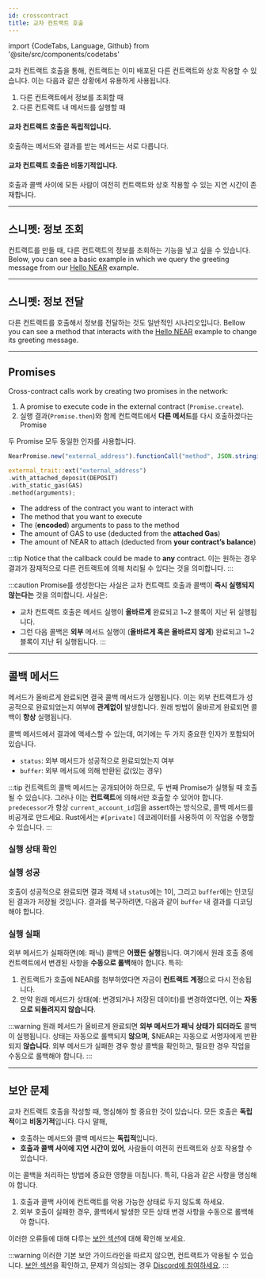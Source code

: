 ```yaml
---
id: crosscontract
title: 교차 컨트랙트 호출
---
```


import {CodeTabs, Language, Github} from '@site/src/components/codetabs'

교차 컨트랙트 호출을 통해, 컨트랙트는 이미 배포된 다른 컨트랙트와 상호 작용할 수 있습니다. 이는 다음과 같은 상황에서 유용하게 사용됩니다.

1. 다른 컨트랙트에서 정보를 조회할 때
2. 다른 컨트랙트 내 메서드를 실행할 때

#### 교차 컨트랙트 호출은 **독립적**입니다.
호출하는 메서드와 결과를 받는 메서드는 서로 다릅니다.

#### 교차 컨트랙트 호출은 **비동기적**입니다.
호출과 콜백 사이에 모든 사람이 여전히 컨트랙트와 상호 작용할 수 있는 지연 시간이 존재합니다.

---

## 스니펫: 정보 조회

컨트랙트를 만들 때, 다른 컨트랙트의 정보를 조회하는 기능을 넣고 싶을 수 있습니다. Below, you can see a basic example in which we query the greeting message from our [Hello NEAR](quickstart.md) example.

<CodeTabs>
<Language value="🌐 JavaScript" language="ts">
    <Github fname="contract.ts" 
            url="https://github.com/near-examples/cross-contract-calls/blob/main/contract-simple-ts/src/contract.ts"
            start="17" end="39" />
  </Language>
  <Language value="🦀 Rust" language="rust">
    <Github fname="lib.rs"
            url="https://github.com/near-examples/cross-contract-calls/blob/main/contract-simple-rs/src/lib.rs"
            start="25" end="48" />
            <Github fname="external.rs"
            url="https://github.com/near-examples/cross-contract-calls/blob/main/contract-simple-rs/src/external.rs" />
  </Language>
</CodeTabs>

---

## 스니펫: 정보 전달
다른 컨트랙트를 호출해서 정보를 전달하는 것도 일반적인 시나리오입니다. Bellow you can see a method that interacts with the [Hello NEAR](quickstart.md) example to change its greeting message.

<CodeTabs>
<Language value="🌐 JavaScript" language="ts">
    <Github fname="contract.ts"
            url="https://github.com/near-examples/cross-contract-calls/blob/main/contract-simple-ts/src/contract.ts"
            start="41" end="64" />
  </Language>
  <Language value="🦀 Rust" language="rust">
    <Github fname="lib.rs"
            url="https://github.com/near-examples/cross-contract-calls/blob/main/contract-simple-rs/src/lib.rs"
            start="52" end="75" />
    <Github fname="external.rs"
            url="https://github.com/near-examples/cross-contract-calls/blob/main/contract-simple-rs/src/external.rs" />
  </Language>
</CodeTabs>

---

## Promises
Cross-contract calls work by creating two promises in the network:
1. A promise to execute code in the external contract (`Promise.create`).
2. 실행 결과(`Promise.then`)와 함께 컨트랙트에서 **다른 메서드**를 다시 호출하겠다는 Promise

두 Promise 모두 동일한 인자를 사용합니다.
<CodeTabs>
  <Language value="🌐 JavaScript" language="ts">
    
  ```ts
  NearPromise.new("external_address").functionCall("method", JSON.stringify(arguments), DEPOSIT, GAS);
  ```

  </Language>
  <Language value="🦀 Rust" language="rust">

  ```rust
  external_trait::ext("external_address")
  .with_attached_deposit(DEPOSIT)
  .with_static_gas(GAS)
  .method(arguments);
  ```

  </Language>
</CodeTabs>

   - The address of the contract you want to interact with
   - The method that you want to execute
   - The (**encoded**) arguments to pass to the method
   - The amount of GAS to use (deducted from the **attached Gas**)
   - The amount of NEAR to attach (deducted from **your contract’s balance**)

:::tip Notice that the callback could be made to **any** contract. 이는 원하는 경우 결과가 잠재적으로 다른 컨트랙트에 의해 처리될 수 있다는 것을 의미합니다. :::

:::caution Promise를 생성한다는 사실은 교차 컨트랙트 호출과 콜백이 **즉시 실행되지 않는다는** 것을 의미합니다. 사실은:
- 교차 컨트랙트 호출은 메서드 실행이 **올바르게** 완료되고 1~2 블록이 지난 뒤 실행됩니다.
- 그런 다음 콜백은 **외부** 메서드 실행이 (**올바르게 혹은 올바르지 않게**) 완료되고 1~2 블록이 지난 뒤 실행됩니다. :::

---

## 콜백 메서드
메서드가 올바르게 완료되면 결국 콜백 메서드가 실행됩니다. 이는 외부 컨트랙트가 성공적으로 완료되었는지 여부에 **관계없이** 발생합니다.  원래 방법이 올바르게 완료되면 콜백이 **항상** 실행됩니다.

콜백 메서드에서 결과에 액세스할 수 있는데, 여기에는 두 가지 중요한 인자가 포함되어 있습니다.
- `status`: 외부 메서드가 성공적으로 완료되었는지 여부
- `buffer`: 외부 메서드에 의해 반환된 값(있는 경우)

:::tip 컨트랙트의 콜백 메서드는 공개되어야 하므로, 두 번째 Promise가 실행될 때 호출될 수 있습니다. 그러나 이는 **컨트랙트**에 의해서만 호출할 수 있어야 합니다. `predecessor`가 항상 `current_account_id`임을 assert하는 방식으로, 콜백 메서드를 비공개로 만드세요. Rust에서는 `#[private]` 데코레이터를 사용하여 이 작업을 수행할 수 있습니다. :::

### 실행 상태 확인
<CodeTabs>
  <Language value="🌐 JavaScript" language="ts">
    <Github fname="contract.ts"
            url="https://github.com/near-examples/cross-contract-calls/blob/main/contract-simple-ts/src/contract.ts"
            start="31" end="38" />
  </Language>
  <Language value="🦀 Rust" language="rust">
    <Github fname="lib.rs"
            url="https://github.com/near-examples/cross-contract-calls/blob/main/contract-simple-rs/src/lib.rs"
            start="67" end="74" />
  </Language>
</CodeTabs>

### 실행 성공
호출이 성공적으로 완료되면 결과 객체 내 `status`에는 1이, 그리고 `buffer`에는 인코딩된 결과가 저장될 것입니다. 결과를 복구하려면, 다음과 같이 `buffer` 내 결과를 디코딩해야 합니다.

<CodeTabs>
  <Language value="🌐 JavaScript" language="ts">
    <Github fname="contract.ts"
            url="https://github.com/near-examples/cross-contract-calls/blob/main/contract-simple-ts/src/contract.ts"
            start="31" end="31" />
  </Language>
  <Language value="🦀 Rust" language="rust">
    <Github fname="lib.ts"
            url="https://github.com/near-examples/cross-contract-calls/blob/main/contract-simple-rs/src/lib.rs"
            start="47" end="49" />
  </Language>
</CodeTabs>

### 실행 실패
외부 메서드가 실패하면(예: 패닉) 콜백은 **어쨌든 실행**됩니다. 여기에서 원래 호출 중에 컨트랙트에서 변경된 사항을 **수동으로 롤백**해야 합니다.  특히:

1. 컨트랙트가 호출에 NEAR를 첨부하였다면 자금이 **컨트랙트 계정**으로 다시 전송됩니다.
2. 만약 원래 메서드가 상태(예: 변경되거나 저장된 데이터)를 변경하였다면, 이는 **자동으로 되돌려지지 않습니다**.

:::warning 원래 메서드가 올바르게 완료되면 **외부 메서드가 패닉 상태가 되더라도** 콜백이 실행됩니다. 상태는 자동으로 롤백되지 **않으며**, $NEAR는 자동으로 서명자에게 반환되지 **않습니다**. 외부 메서드가 실패한 경우 항상 콜백을 확인하고, 필요한 경우 작업을 수동으로 롤백해야 합니다. :::

---

## 보안 문제

교차 컨트랙트 호출을 작성할 때, 명심해야 할 중요한 것이 있습니다. 모든 호출은 **독립적**이고 **비동기적**입니다.  다시 말해,

- 호출하는 메서드와 콜백 메서드는 **독립적**입니다.
- **호출과 콜백 사이에 지연 시간이 있어**, 사람들이 여전히 컨트랙트와 상호 작용할 수 있습니다.

이는 콜백을 처리하는 방법에 중요한 영향을 미칩니다.  특히, 다음과 같은 사항을 명심해야 합니다.

1. 호출과 콜백 사이에 컨트랙트를 악용 가능한 상태로 두지 않도록 하세요.
2. 외부 호출이 실패한 경우, 콜백에서 발생한 모든 상태 변경 사항을 수동으로 롤백해야 합니다.

이러한 오류들에 대해 다루는 [보안 섹션](./security/callbacks.md)에 대해 확인해 보세요.

:::warning 이러한 기본 보안 가이드라인을 따르지 않으면, 컨트랙트가 악용될 수 있습니다. [보안 섹션](./security/callbacks.md)을 확인하고, 문제가 의심되는 경우 [Discord에 참여하세요](https://near.chat). :::
